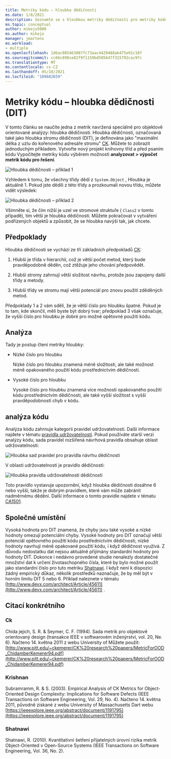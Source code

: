 ```yaml
---
title: Metriky kódu – hloubka dědičnosti
ms.date: 1/8/2021
description: Seznamte se s hloubkou metriky dědičnosti pro metriky kódu v aplikaci Visual Studio.
ms.topic: conceptual
author: mikejo5000
ms.author: mikejo
manager: jmartens
ms.workload:
- multiple
ms.openlocfilehash: 1d6ac085463087fc73aac4429488ab475e91c10f
ms.sourcegitcommit: cc66c898ce82f9f1159bd505647f315792cac9fc
ms.translationtype: MT
ms.contentlocale: cs-CZ
ms.lasthandoff: 05/10/2021
ms.locfileid: "109682659"
---
```

# <a name="code-metrics---depth-of-inheritance-dit"></a>Metriky kódu – hloubka dědičnosti (DIT)

V tomto článku se naučíte jedna z metrik navržená speciálně pro objektově orientované analýzy: hloubka dědičnosti. Hloubka dědičnosti, označovaná také jako hloubka stromu dědičnosti (DIT), je definována jako "maximální délka z uzlu do kořenového adresáře stromu" [CK](#ck). Můžete to zobrazit jednoduchým příkladem. Vytvořte nový projekt knihovny tříd a před psaním kódu Vypočítejte metriky kódu výběrem možnosti **analyzovat > výpočet metrik kódu pro řešení**.

![Hloubka dědičnosti – příklad 1](media/depth-of-inheritance-example-1.png)

Vzhledem k tomu, že všechny třídy dědí z `System.Object` , Hloubka je aktuálně 1. Pokud jste dědili z této třídy a prozkoumali novou třídu, můžete vidět výsledek:

![Hloubka dědičnosti – příklad 2](media/depth-of-inheritance-example-2.png)

Všimněte si, že čím nižší je uzel ve stromové struktuře ( `Class2` v tomto případě), tím větší je hloubka dědičnosti. Můžete pokračovat v vytváření podřízených objektů a způsobit, že se hloubka navýší tak, jak chcete.

## <a name="assumptions"></a>Předpoklady

Hloubka dědičnosti se vychází ze tří základních předpokladů [CK](#ck):

1. Hlubší je třída v hierarchii, což je větší počet metod, který bude pravděpodobně děděn, což ztěžuje jeho chování předpovědět.

2. Hlubší stromy zahrnují větší složitost návrhu, protože jsou zapojeny další třídy a metody.

3. Hlubší třídy ve stromu mají větší potenciál pro znovu použití zděděných metod.

Předpoklady 1 a 2 vám sdělí, že je větší číslo pro hloubku špatné. Pokud je to tam, kde skončil, měli byste být dobrý tvar; předpoklad 3 však označuje, že vyšší číslo pro hloubku je dobré pro možné opětovné použití kódu.

## <a name="analysis"></a>Analýza

Tady je postup čtení metriky hloubky:

- Nízké číslo pro hloubku

  Nízké číslo pro hloubku znamená méně složitosti, ale také možnost méně opakovaného použití kódu prostřednictvím dědičnosti.

- Vysoké číslo pro hloubku

  Vysoké číslo pro hloubku znamená více možností opakovaného použití kódu prostřednictvím dědičnosti, ale také vyšší složitost s vyšší pravděpodobností chyb v kódu.

## <a name="code-analysis"></a>analýza kódu

Analýza kódu zahrnuje kategorii pravidel udržovatelnosti. Další informace najdete v tématu [pravidla udržovatelnosti](/dotnet/fundamentals/code-analysis/quality-rules/maintainability-warnings). Pokud používáte starší verzi analýzy kódu, sada pravidel rozšířená návrhová pravidla obsahuje oblast udržovatelnosti:

![Hloubka sad pravidel pro pravidla návrhu dědičnosti](media/depth-of-inheritance-design-guidelines.png)

V oblasti udržovatelnosti je pravidlo dědičnosti:

![Hloubka pravidla udržovatelnosti dědičnosti](media/depth-of-inheritance-maintainability-rule.png)

Toto pravidlo vystavuje upozornění, když hloubka dědičnosti dosáhne 6 nebo vyšší, takže je dobrým pravidlem, které vám může zabránit nadměrnému dědění. Další informace o tomto pravidle najdete v tématu [CA1501](/dotnet/fundamentals/code-analysis/quality-rules/ca1501).

## <a name="putting-it-all-together"></a>Společné umístění

Vysoká hodnota pro DIT znamená, že chyby jsou také vysoké a nízké hodnoty omezují potenciální chyby. Vysoké hodnoty pro DIT označují větší potenciál opětovného použití kódu prostřednictvím dědičnosti, nízké hodnoty navrhují méně opakované použití kódu, i když dědičnost využívá. Z důvodu nedostatku dat nejsou aktuálně přijímány standardní hodnoty pro hodnoty DIT. Dokonce i nedávno provedené studie nenalezly dostatečné množství dat k určení životaschopného čísla, které by bylo možné použít jako standardní číslo pro tuto metriku [Shatnawi](#shatnawi). I když není k dispozici žádný empirický důkaz, několik prostředků naznačuje, že by měl být v horním limitu DIT 5 nebo 6. Příklad naleznete v tématu [http://www.devx.com/architect/Article/45611](http://www.devx.com/architect/Article/45611) .

## <a name="citations"></a>Citací konkrétního

### <a name="ck"></a>Ck

Chida jejich, S. R. & Seymer, C. F. (1994). Sada metrik pro objektově orientovaný design (transakce IEEE v softwarovém inženýrství, vol. 20, Ne. 6). Načteno 14. května 2011 z webu University of Můžete použít: [http://www.pitt.edu/~ckemerer/CK%20research%20papers/MetricForOOD_ChidamberKemerer94.pdf](http://www.pitt.edu/~ckemerer/CK%20research%20papers/MetricForOOD_ChidamberKemerer94.pdf)

### <a name="krishnan"></a>Krishnan

Subramramm, R. & S. (2003). Empirical Analysis of CK Metrics for Object-Oriented Design Complexity: Implications for Software Defects (IEEE Transactions on Software Engineering, Vol. 29, No. 4). Načteno 14. května 2011, původně získané z webu University of Massachusetts Dart webu [https://ieeexplore.ieee.org/abstract/document/1191795](https://ieeexplore.ieee.org/abstract/document/1191795)

### <a name="shatnawi"></a>Shatnawi

Shatnawi, R. (2010). Kvantitativní šetření přijatelných úrovní rizika metrik Object-Oriented v Open-Source Systems (IEEE Transactions on Software Engineering, Vol. 36, No. 2).